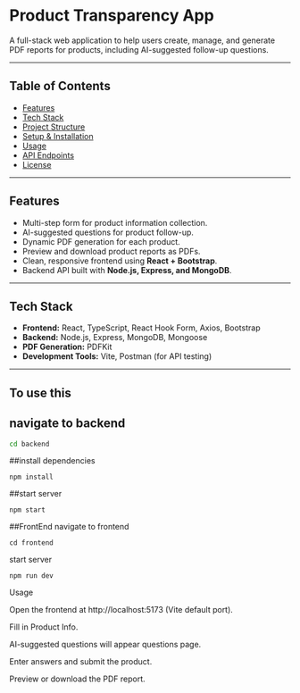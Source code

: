 # Product Transparency App

A full-stack web application to help users create, manage, and generate PDF reports for products, including AI-suggested follow-up questions.

---

## Table of Contents

- [Features](#features)
- [Tech Stack](#tech-stack)
- [Project Structure](#project-structure)
- [Setup & Installation](#setup--installation)
- [Usage](#usage)
- [API Endpoints](#api-endpoints)
- [License](#license)

---

## Features

- Multi-step form for product information collection.
- AI-suggested questions for product follow-up.
- Dynamic PDF generation for each product.
- Preview and download product reports as PDFs.
- Clean, responsive frontend using **React + Bootstrap**.
- Backend API built with **Node.js, Express, and MongoDB**.

---

## Tech Stack

- **Frontend:** React, TypeScript, React Hook Form, Axios, Bootstrap
- **Backend:** Node.js, Express, MongoDB, Mongoose
- **PDF Generation:** PDFKit
- **Development Tools:** Vite, Postman (for API testing)

---
## To use this 

## navigate to backend
```bash
cd backend
```
##install dependencies
```
npm install
```
##start server
```
npm start
```
##FrontEnd
navigate to frontend
```
cd frontend
```
start server
```
npm run dev
```
Usage

Open the frontend at http://localhost:5173 (Vite default port).

Fill in  Product Info.

AI-suggested questions will appear questions page.

Enter answers and submit the product.

Preview or download the PDF report.


